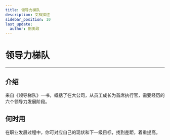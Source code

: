 ```yaml
---
title: 领导力梯队
description: 文档描述
sidebar_position: 10
last_update:
  author: 蒯美政
---
```


# 领导力梯队

------

## 介绍

来自《领导梯队》一书，概括了在大公司，从员工成长为首席执行官，需要经历的六个领导力发展阶段。

## 何时用

在职业发展过程中，你可对应自己的现状和下一级目标，找到差距，着重提高。
